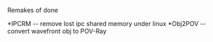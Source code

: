 Remakes of done

*IPCRM -- remove lost ipc shared memory under linux
*Obj2POV -- convert wavefront obj to POV-Ray
